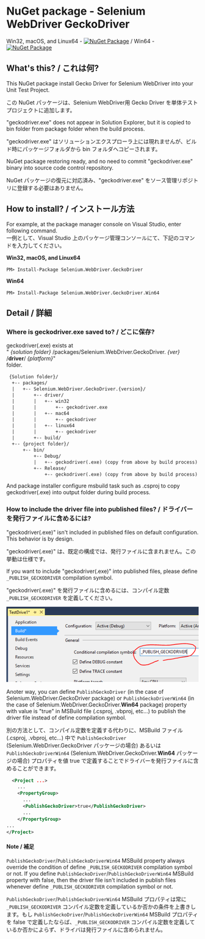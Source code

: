 # NuGet package - Selenium WebDriver GeckoDriver

Win32, macOS, and Linux64 - [![NuGet Package](https://img.shields.io/nuget/v/Selenium.WebDriver.GeckoDriver.svg)](https://www.nuget.org/packages/Selenium.WebDriver.GeckoDriver/) / Win64 - [![NuGet Package](https://img.shields.io/nuget/v/Selenium.WebDriver.GeckoDriver.Win64.svg)](https://www.nuget.org/packages/Selenium.WebDriver.GeckoDriver.Win64/)

## What's this? / これは何?

This NuGet package install Gecko Driver for Selenium WebDriver into your Unit Test Project.

この NuGet パッケージは、Selenium WebDriver用 Gecko Driver を単体テストプロジェクトに追加します。

"geckodriver.exe" does not appear in Solution Explorer, but it is copied to bin folder from package folder when the build process.

"geckodriver.exe" はソリューションエクスプローラ上には現れませんが、ビルド時にパッケージフォルダから bin フォルダへコピーされます。

NuGet package restoring ready, and no need to commit "geckodriver.exe" binary into source code control repository.

NuGet パッケージの復元に対応済み、"geckodriver.exe" をソース管理リポジトリに登録する必要はありません。

## How to install? / インストール方法

For example, at the package manager console on Visual Studio, enter following command.  
一例として、Visual Studio 上のパッケージ管理コンソールにて、下記のコマンドを入力してください。

**Win32, macOS, and Linux64**

    PM> Install-Package Selenium.WebDriver.GeckoDriver

**Win64**

    PM> Install-Package Selenium.WebDriver.GeckoDriver.Win64

## Detail / 詳細

### Where is geckodriver.exe saved to? / どこに保存?

geckodriver(.exe) exists at  
" _{solution folder}_ /packages/Selenium.WebDriver.GeckoDriver. _{ver}_ /**driver**/ _{platform}_"  
folder.

     {Solution folder}/
      +-- packages/
      |   +-- Selenium.WebDriver.GeckoDriver.{version}/
      |       +-- driver/
      |       |   +-- win32
      |       |       +-- geckodriver.exe
      |       |   +-- mac64
      |       |       +-- geckodriver
      |       |   +-- linux64
      |       |       +-- geckodriver
      |       +-- build/
      +-- {project folder}/
          +-- bin/
              +-- Debug/
              |   +-- geckodriver(.exe) (copy from above by build process)
              +-- Release/
                  +-- geckodriver(.exe) (copy from above by build process)

 And package installer configure msbuild task such as .csproj to
 copy geckodriver(.exe) into output folder during build process.

### How to include the driver file into published files? / ドライバーを発行ファイルに含めるには?

"geckodriver(.exe)" isn't included in published files on default configuration. This behavior is by design.

"geckodriver(.exe)" は、既定の構成では、発行ファイルに含まれません。この挙動は仕様です。

If you want to include "geckodriver(.exe)" into published files, please define `_PUBLISH_GECKODRIVER` compilation symbol.

"geckodriver(.exe)" を発行ファイルに含めるには、コンパイル定数 `_PUBLISH_GECKODRIVER` を定義してください。

![define _PUBLISH_GECKODRIVER compilation symbol](.asset/define_PUBLISH_GECKODRIVER_compilation_symbol.png)

Anoter way, you can define `PublishGeckoDriver` (in the case of Selenium.WebDriver.GeckoDriver package) or `PublishGeckoDriverWin64` (in the case of Selenium.WebDriver.GeckoDriver.**Win64** package) property with value is "true" in MSBuild file (.csproj, .vbproj, etc...) to publish the driver file instead of define compilation symbol.

別の方法として、コンパイル定数を定義する代わりに、MSBuild ファイル (.csproj, .vbproj, etc...) 中で `PublishGeckoDriver` (Selenium.WebDriver.GeckoDriver パッケージの場合) あるいは `PublishGeckoDriverWin64` (Selenium.WebDriver.GeckoDriver.**Win64** パッケージの場合) プロパティを値 true で定義することでドライバーを発行ファイルに含めることができます。 

```xml
  <Project ...>
    ...
    <PropertyGroup>
      ...
      <PublishGeckoDriver>true</PublishGeckoDriver>
      ...
    </PropertyGroup>
...
</Project>
```

#### Note / 補足 

`PublishGeckoDriver`/`PublishGeckoDriverWin64` MSBuild property always override the condition of define `_PUBLISH_GECKODRIVER` compilation symbol or not. If you define `PublishGeckoDriver`/`PublishGeckoDriverWin64` MSBuild property with false, then the driver file isn't included in publish files whenever define `_PUBLISH_GECKODRIVER` compilation symbol or not.

`PublishGeckoDriver`/`PublishGeckoDriverWin64` MSBuild プロパティは常に `_PUBLISH_GECKODRIVER` コンパイル定数を定義しているか否かの条件を上書きします。もし `PublishGeckoDriver`/`PublishGeckoDriverWin64` MSBuild プロパティを false で定義したならば、`_PUBLISH_GECKODRIVER` コンパイル定数を定義しているか否かによらず、ドライバは発行ファイルに含められません。

